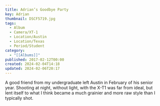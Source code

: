 ```yaml
---
title: Adrian’s Goodbye Party
key: Adrian
thumbnail: DSCF5719.jpg
tags:
  - Album
  - Camera/XT-1
  - Location/Austin
  - Location/Texas
  - Period/Student
category:
  - "[[Albums]]"
published: 2017-02-12T00:00
created: 2024-02-04T14:18
updated: 2024-02-06T20:17
---
```

A good friend from my undergraduate left Austin in February of his senior year. Shooting at night, without light, with the X-T1 was far from ideal, but lent itself to what I think became a much grainier and more raw style than I typically shot.
